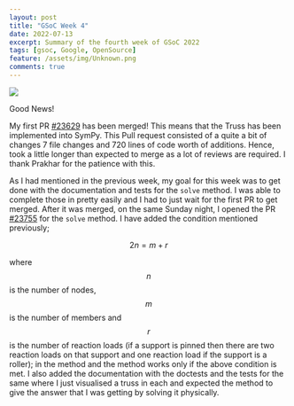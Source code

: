 ```yaml
---
layout: post
title: "GSoC Week 4"
date: 2022-07-13
excerpt: Summary of the fourth week of GSoC 2022
tags: [gsoc, Google, OpenSource]
feature: /assets/img/Unknown.png
comments: true
---
```


<img src="{{site.baseurl}}/assets/img/Sympy.png">

Good News!

My first PR [#23629](https://github.com/sympy/sympy/pull/23629) has been merged! This means that the Truss has been implemented into SymPy. This Pull request consisted of a quite a bit of changes 7 file changes and 720 lines of code worth of additions. Hence, took a little longer than expected to merge as a lot of reviews are required. I thank Prakhar for the patience with this. 

As I had mentioned in the previous week, my goal for this week was to get done with the documentation and tests for the `solve` method. I was able to complete those in pretty easily and I had to just wait for the first PR to get merged. After it was merged, on the same Sunday night, I opened the PR [#23755](https://github.com/sympy/sympy/pull/23755) for the `solve` method. I have added the condition mentioned previously; 

$$2n = m + r$$

where $$n$$ is the number of nodes, $$m$$ is the number of members and $$r$$ is the number of reaction loads (if a support is pinned then there are two reaction loads on that support and one reaction load if the support is a roller); in the method and the method works only if the above condition is met. I also added the documentation with the doctests and the tests for the same where I just visualised a truss in each and expected the method to give the answer that I was getting by solving it physically. 
